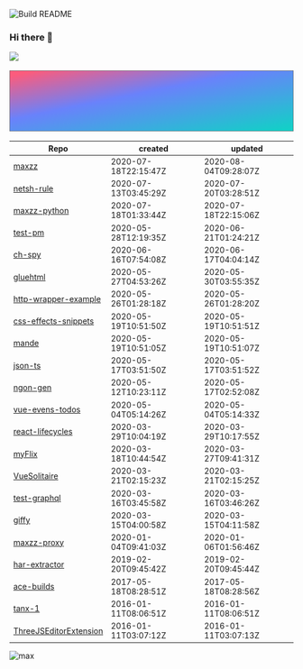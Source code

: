 ![Build README](https://github.com/maxzz/maxzz/workflows/Build%20README/badge.svg)

### Hi there 👋

<!-- ### Plans, plans, plans ... -->

<link rel="stylesheet" href="src/css/style.css">

![](https://github.com/maxzz/maxzz/src/assets/main.svg)

![](src/assets/another.svg)

<!-- recent_releases starts -->
Repo | created | updated
-|-|-
[maxzz](https://github.com/maxzz/maxzz) | 2020-07-18T22:15:47Z | 2020-08-04T09:28:07Z
[netsh-rule](https://github.com/maxzz/netsh-rule) | 2020-07-13T03:45:29Z | 2020-07-20T03:28:51Z
[maxzz-python](https://github.com/maxzz/maxzz-python) | 2020-07-18T01:33:44Z | 2020-07-18T22:15:06Z
[test-pm](https://github.com/maxzz/test-pm) | 2020-05-28T12:19:35Z | 2020-06-21T01:24:21Z
[ch-spy](https://github.com/maxzz/ch-spy) | 2020-06-16T07:54:08Z | 2020-06-17T04:04:14Z
[gluehtml](https://github.com/maxzz/gluehtml) | 2020-05-27T04:53:26Z | 2020-05-30T03:55:35Z
[http-wrapper-example](https://github.com/maxzz/http-wrapper-example) | 2020-05-26T01:28:18Z | 2020-05-26T01:28:20Z
[css-effects-snippets](https://github.com/maxzz/css-effects-snippets) | 2020-05-19T10:51:50Z | 2020-05-19T10:51:51Z
[mande](https://github.com/maxzz/mande) | 2020-05-19T10:51:05Z | 2020-05-19T10:51:07Z
[json-ts](https://github.com/maxzz/json-ts) | 2020-05-17T03:51:50Z | 2020-05-17T03:51:52Z
[ngon-gen](https://github.com/maxzz/ngon-gen) | 2020-05-12T10:23:11Z | 2020-05-17T02:52:08Z
[vue-evens-todos](https://github.com/maxzz/vue-evens-todos) | 2020-05-04T05:14:26Z | 2020-05-04T05:14:33Z
[react-lifecycles](https://github.com/maxzz/react-lifecycles) | 2020-03-29T10:04:19Z | 2020-03-29T10:17:55Z
[myFlix](https://github.com/maxzz/myFlix) | 2020-03-18T10:44:54Z | 2020-03-27T09:41:31Z
[VueSolitaire](https://github.com/maxzz/VueSolitaire) | 2020-03-21T02:15:23Z | 2020-03-21T02:15:25Z
[test-graphql](https://github.com/maxzz/test-graphql) | 2020-03-16T03:45:58Z | 2020-03-16T03:46:26Z
[giffy](https://github.com/maxzz/giffy) | 2020-03-15T04:00:58Z | 2020-03-15T04:11:58Z
[maxzz-proxy](https://github.com/maxzz/maxzz-proxy) | 2020-01-04T09:41:03Z | 2020-01-06T01:56:46Z
[har-extractor](https://github.com/maxzz/har-extractor) | 2019-02-20T09:45:42Z | 2019-02-20T09:45:44Z
[ace-builds](https://github.com/maxzz/ace-builds) | 2017-05-18T08:28:51Z | 2017-05-18T08:28:56Z
[tanx-1](https://github.com/maxzz/tanx-1) | 2016-01-11T08:06:51Z | 2016-01-11T08:06:51Z
[ThreeJSEditorExtension](https://github.com/maxzz/ThreeJSEditorExtension) | 2016-01-11T03:07:12Z | 2016-01-11T03:07:13Z
<!-- recent_releases ends -->


<!--
**maxzz/maxzz** is a ✨ _special_ ✨ repository because its `README.md` (this file) appears on your GitHub profile.

Here are some ideas to get you started:

- 🔭 I’m currently working on ...
- 🌱 I’m currently learning ...
- 👯 I’m looking to collaborate on ...
- 🤔 I’m looking for help with ...
- 💬 Ask me about ...
- 📫 How to reach me: ...
- 😄 Pronouns: ...
- ⚡ Fun fact: ...
-->
<!--
https://www.aboutmonica.com/blog/how-to-create-a-github-profile-readme
https://simonwillison.net/2020/Jul/10/self-updating-profile-readme/

<style>
  .test {
    background: red;
  }
</style>

<span class="test">test</span>

<div style="background-color: red;">ccc</div>
-->
<!--
<table><tr>
  <td valign="top" width="1%">
    max
  </td>
  </tr></table>

div

[@maxzz](https://github.com/maxzz) | ![max](https://avatars.githubusercontent.com/maxzz?s=150&v=1)
-|-
-->
![max](https://avatars.githubusercontent.com/maxzz?s=150&v=1)
